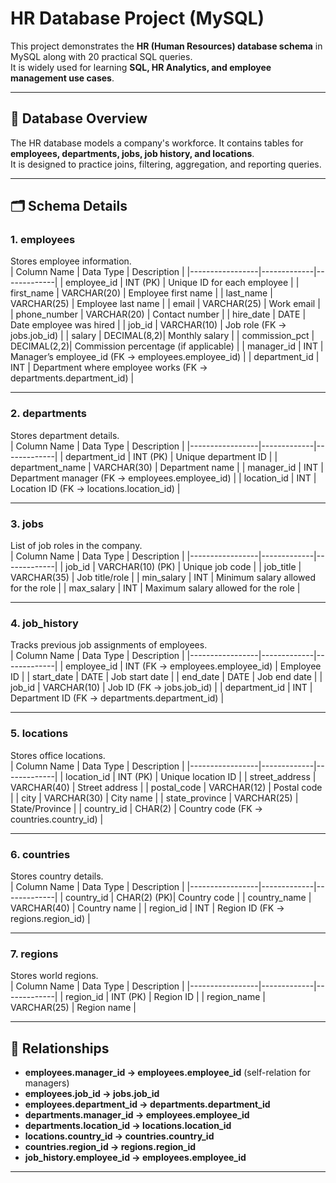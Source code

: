 # HR Database Project (MySQL)

This project demonstrates the **HR (Human Resources) database schema** in MySQL along with 20 practical SQL queries.  
It is widely used for learning **SQL, HR Analytics, and employee management use cases**.  

---

## 📌 Database Overview

The HR database models a company's workforce. It contains tables for **employees, departments, jobs, job history, and locations**.  
It is designed to practice joins, filtering, aggregation, and reporting queries.

---

## 🗂️ Schema Details

### 1. employees
Stores employee information.  
| Column Name     | Data Type    | Description |
|-----------------|-------------|-------------|
| employee_id     | INT (PK)    | Unique ID for each employee |
| first_name      | VARCHAR(20) | Employee first name |
| last_name       | VARCHAR(25) | Employee last name |
| email           | VARCHAR(25) | Work email |
| phone_number    | VARCHAR(20) | Contact number |
| hire_date       | DATE        | Date employee was hired |
| job_id          | VARCHAR(10) | Job role (FK → jobs.job_id) |
| salary          | DECIMAL(8,2)| Monthly salary |
| commission_pct  | DECIMAL(2,2)| Commission percentage (if applicable) |
| manager_id      | INT         | Manager’s employee_id (FK → employees.employee_id) |
| department_id   | INT         | Department where employee works (FK → departments.department_id) |

---

### 2. departments
Stores department details.  
| Column Name     | Data Type    | Description |
|-----------------|-------------|-------------|
| department_id   | INT (PK)    | Unique department ID |
| department_name | VARCHAR(30) | Department name |
| manager_id      | INT         | Department manager (FK → employees.employee_id) |
| location_id     | INT         | Location ID (FK → locations.location_id) |

---

### 3. jobs
List of job roles in the company.  
| Column Name     | Data Type    | Description |
|-----------------|-------------|-------------|
| job_id          | VARCHAR(10) (PK) | Unique job code |
| job_title       | VARCHAR(35) | Job title/role |
| min_salary      | INT         | Minimum salary allowed for the role |
| max_salary      | INT         | Maximum salary allowed for the role |

---

### 4. job_history
Tracks previous job assignments of employees.  
| Column Name     | Data Type    | Description |
|-----------------|-------------|-------------|
| employee_id     | INT (FK → employees.employee_id) | Employee ID |
| start_date      | DATE        | Job start date |
| end_date        | DATE        | Job end date |
| job_id          | VARCHAR(10) | Job ID (FK → jobs.job_id) |
| department_id   | INT         | Department ID (FK → departments.department_id) |

---

### 5. locations
Stores office locations.  
| Column Name     | Data Type    | Description |
|-----------------|-------------|-------------|
| location_id     | INT (PK)    | Unique location ID |
| street_address  | VARCHAR(40) | Street address |
| postal_code     | VARCHAR(12) | Postal code |
| city            | VARCHAR(30) | City name |
| state_province  | VARCHAR(25) | State/Province |
| country_id      | CHAR(2)     | Country code (FK → countries.country_id) |

---

### 6. countries
Stores country details.  
| Column Name     | Data Type    | Description |
|-----------------|-------------|-------------|
| country_id      | CHAR(2) (PK)| Country code |
| country_name    | VARCHAR(40) | Country name |
| region_id       | INT         | Region ID (FK → regions.region_id) |

---

### 7. regions
Stores world regions.  
| Column Name     | Data Type    | Description |
|-----------------|-------------|-------------|
| region_id       | INT (PK)    | Region ID |
| region_name     | VARCHAR(25) | Region name |

---

## 🔑 Relationships
- **employees.manager_id → employees.employee_id** (self-relation for managers)  
- **employees.job_id → jobs.job_id**  
- **employees.department_id → departments.department_id**  
- **departments.manager_id → employees.employee_id**  
- **departments.location_id → locations.location_id**  
- **locations.country_id → countries.country_id**  
- **countries.region_id → regions.region_id**  
- **job_history.employee_id → employees.employee_id**  

---
